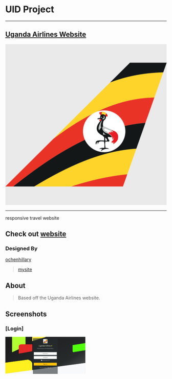 
# __UID Project__
___
## [Uganda Airlines Website](https://occn8.github.io/ua-uid/) 

![logo](./favicon.ico)
***
responsive travel website

## Check out [website](https://occn8.github.io/ua-uid/)
### Designed By

  [ochenhillary](https://github.com/occn8)
  > [mysite](https://...mysite..)


## About
> Based off the Uganda Airlines website.

## Screenshots
### [Login]
<img src="./Air.png" width="250px" />
